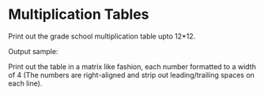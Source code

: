# Multiplication Tables 

 Print out the grade school multiplication table upto 12*12. 
 
 Output sample:

Print out the table in a matrix like fashion, each number formatted to a width of 4 (The numbers are right-aligned and strip out leading/trailing spaces on each line). 
